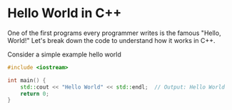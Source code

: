 # Hello World in C++

One of the first programs every programmer writes is the famous "Hello, World!" Let's break down the code to understand how it works in C++.

Consider a simple example hello world

```cpp
#include <iostream>

int main() {
    std::cout << "Hello World" << std::endl;  // Output: Hello World
    return 0;
}
```

